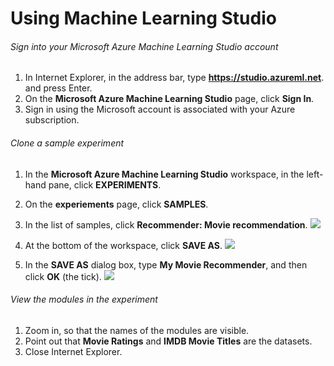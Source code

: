 # Using Machine Learning Studio
###### Sign into your Microsoft Azure Machine Learning Studio account
1. In Internet Explorer, in the address bar, type **https://studio.azureml.net**. and press Enter.
2. On the **Microsoft Azure Machine Learning Studio** page, click **Sign In**.
3. Sign in using the Microsoft account is associated with your Azure subscription.

###### Clone a sample experiment
1. In the **Microsoft Azure Machine Learning Studio** workspace, in the left-hand pane, click **EXPERIMENTS**.
2. On the **experiements** page, click **SAMPLES**.
3. In the list of samples, click **Recommender: Movie recommendation**.
![](https://github.com/ceteongvanness/eventdemo/blob/master/Introduction%20to%20Azure%20Machine%20Learning/Images/AZR-02-01.png)

4. At the bottom of the workspace, click **SAVE AS**.
![](https://github.com/ceteongvanness/eventdemo/blob/master/Introduction%20to%20Azure%20Machine%20Learning/Images/AZR-02-02.png)

5. In the **SAVE AS** dialog box, type **My Movie Recommender**, and then click **OK** (the tick).
![](https://github.com/ceteongvanness/eventdemo/blob/master/Introduction%20to%20Azure%20Machine%20Learning/Images/AZR-02-03.png)

###### View the modules in the experiment
1. Zoom in, so that the names of the modules are visible.
2. Point out that **Movie Ratings** and **IMDB Movie Titles** are the datasets.
3. Close Internet Explorer.
